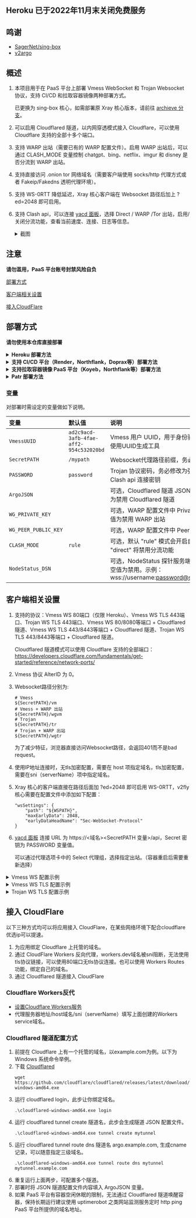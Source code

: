 ## Heroku 已于2022年11月末关闭免费服务

## 鸣谢

- [SagerNet/sing-box](https://github.com/SagerNet/sing-box)
- [v2argo](https://github.com/funnymdzz/v2argo)

## 概述

1. 本项目用于在 PaaS 平台上部署 Vmess WebSocket 和 Trojan Websocket 协议，支持 CI/CD 和拉取容器镜像两种部署方式。

   已更换为 sing-box 核心，如需部署原 Xray 核心版本，请前往 [archieve 分支](https://github.com/wy580477/PaaS-vmess-trojan-argo/tree/achieve)。

2. 可以启用 Cloudflared 隧道，以内网穿透模式接入 Cloudflare，可以使用 Cloudflare 支持的全部十多个端口。

3. 支持 WARP 出站（需要已有的 WARP 配置文件）。启用 WARP 出站后，可以通过 CLASH_MODE 变量控制 chatgpt、bing、netflix、imgur 和 disney 是否分流到 WARP 出站。

3. 支持直接访问 .onion tor 网络域名（需要客户端使用 socks/http 代理方式或者 Fakeip/Fakedns 透明代理环境）。

4. 支持 WS-0RTT 降低延迟，Xray 核心客户端在 Websocket 路径后加上 ?ed=2048 即可启用。

5. 支持 Clash api，可以连接 [yacd 面板](https://github.com/haishanh/yacd)，选择 Direct / WARP /Tor 出站，启用/关闭分流功能，查看当前速度、连接、日志等信息。

      <details>
      <summary>截图</summary>

      ![image](https://user-images.githubusercontent.com/98247050/216765395-ae682987-141a-4041-b8e2-cec800cb0f4a.png)
      
      ![image](https://user-images.githubusercontent.com/98247050/232048722-7e0e23e3-367a-495b-a907-419681092d1d.png)

      </details>


## 注意

 **请勿滥用，PaaS 平台账号封禁风险自负**


[部署方式](#部署方式)

[客户端相关设置](#客户端相关设置)  

[接入CloudFlare](#cf)  

## 部署方式

**请勿使用本仓库直接部署**

 <details>
<summary><b>Heroku 部署方法</b></summary>

 1. 点击本仓库右上角Fork，再点击Create Fork。   
 2. 在Fork出来的仓库页面上点击Setting，勾选Template repository。   
 3. 然后点击Code返回之前的页面，点Setting下面新出现的按钮Use this template，起个随机名字创建新库。  
 4. 项目名称注意不要包含 `v2ray` 和 `heroku` 两个关键字（用户名以 `example` 为例，修改后的项目名以 `demo` 为例）  
 5. 登陆heroku后，浏览器访问 dashboard.heroku.com/new?template=<https://github.com/example/demo>   
 
 </details>
 
  <details>
<summary><b>支持 CI/CD 平台（Render，Northflank，Doprax等）部署方法</b></summary>
 
 1. 点击本仓库右上角Fork，再点击Create Fork。
 2. 在Fork出来的仓库页面上点击Setting，勾选Template repository。
 3. 然后点击Code返回之前的页面，点Setting下面新出现的按钮Use this template，起个随机名字创建新库。
 4. 项目名称注意不要包含 `v2ray` 和 `xray` 等关键字。
 5. 在 PaaS 平台管理面板中连接你新建立的 github 仓库。
 6. 按下文变量部分设置所需的变量，如果需要设置内部 HTTP 端口，默认为3000，也可以自行设置 PORT 变量修改。
 7. 然后部署即可。

</details>

 <details>
<summary><b>支持拉取容器镜像 PaaS 平台（Koyeb，Northflank等）部署方法</b></summary>
 
 1. 点击本仓库右上角Fork，再点击Create Fork。
 2. 在Fork出来的仓库页面上点击Setting，勾选Template repository。
 3. 然后点击Code返回之前的页面，点Setting下面新出现的按钮Use this template，起个随机名字创建新库。
 4. 项目名称注意不要包含 `v2ray` 和 `heroku` 等关键字。
 5. 点击仓库Settings > Actions > General，滚动到页面最下方，将Workflow permissions设置为Read and write permissions。
 6. 点击页面右侧 Create a new release，建立格式为 v0.1.0 的tag，其它内容随意，然后点击 Publish release。
 7. 大概不到一分钟后，github action 构建容器镜像完成，点击页面右侧 Packages, 再点击进入刚生成的 Package。
 8. 点击页面右侧 Package settings，在页面最下方点击 Change visibility，选择 public 并输入 package 名称以确认。
 9. 容器镜像拉取地址在 package 页面 docker pull 命令示例中，其它部署步骤请参阅具体平台文档。需要设置的环境变量见下文，内部监听端口默认为3000，也可自行设置 PORT 环境变量更改。

</details>

 <details>
<summary><b>Patr 部署方法</b></summary>
 
 1. 点击本项目网页上部 Code 按钮，再点击 Create codespace on main。
 
 ![image](https://user-images.githubusercontent.com/98247050/212817236-c5a882b1-6b5b-4a6f-b8c1-c702664a9ab1.png)

 2. 点击 Patr 管理面板左侧 Docker Repository，建立新 Repo。
 
 ![image](https://user-images.githubusercontent.com/98247050/212814426-befa43d4-2e37-4147-95d5-4104f80968b8.png) 
 
 3. 点击进入 Patr 新建立的 Repo，页面最下方有三条命令：
 
 ![image](https://user-images.githubusercontent.com/98247050/212815117-37089ede-50a7-4c36-9872-bdface591071.png)
 
 4. 在之前打开的 Codespace 网页中，点击终端，执行上图中的三条命令，中间需要输入 Patr 账户密码。
 
 ![image](https://user-images.githubusercontent.com/98247050/212815400-843f9fbf-cbac-435e-87df-01b502be3017.png)

 5. 回到 Patr 网页，点击 Infrastructure > Deployment > Create Deployment，Name 随意，Image Details 选择刚才建立的 Repo，Region 选择 Singapore。
 
 ![image](https://user-images.githubusercontent.com/98247050/212815611-c6fc58b3-9b90-40c3-8234-86e64226f821.png)

 6. 点击 NEXT STEP，Ports 设置为 3000，按下文变量部分设置好需设定的变量。
 
 ![image](https://user-images.githubusercontent.com/98247050/212816360-0df56cbf-2f05-4bf6-b677-965d699e3e0b.png)

 7. 点击 NEXT STEP，将 Horizontal Scale 拉到最左侧，直到价格显示 Free，然后点击 CREATE。 
 
 ![image](https://user-images.githubusercontent.com/98247050/212816479-3b10d285-8530-4732-945e-a25c0a52648a.png)

 8. 点击 Infrastructure > Deployment，点击 START 即启动容器，点击 PUBLIC URL 获得服务域名。
 
 ![image](https://user-images.githubusercontent.com/98247050/212816900-7a3c4614-e7c3-41c1-8028-f35539280e2a.png)

</details>

### 变量

对部署时需设定的变量做如下说明。

| 变量 | 默认值 | 说明 |
| :--- | :--- | :--- |
| `VmessUUID` | `ad2c9acd-3afb-4fae-aff2-954c532020bd` | Vmess 用户 UUID，用于身份验证，务必修改，建议使用UUID生成工具 |
| `SecretPATH` | `/mypath` | Websocket代理路径前缀，务必修改为不常见字符串 |
| `PASSWORD` | `password` | Trojan 协议密码，务必修改为强密码。同时也是 Clash api 连接密钥 |
| `ArgoJSON` |  | 可选，Cloudflared 隧道 JSON 文件，保持默认空值为禁用 Cloudflared 隧道 |
| `WG_PRIVATE_KEY` |  | 可选，WARP 配置文件中 PrivateKey 值。保持默认空值为禁用 WARP 出站 |
| `WG_PEER_PUBLIC_KEY` |  | 可选，WARP 配置文件中 Peer PublicKey 值 |
| `CLASH_MODE` | `rule` | 可选，默认 "rule" 模式会开启自动分流功能，设置为 "direct" 将禁用分流功能 |
| `NodeStatus_DSN` |  | 可选，NodeStatus 探针服务端连接信息，保持默认空值为禁用。示例：wss://username:password@status.mydomain.com |

## 客户端相关设置

 1. 支持的协议：Vmess WS 80端口（仅限 Heroku）、Vmess WS TLS 443端口、Trojan WS TLS 443端口、Vmess WS 80/8080等端口 + Cloudflared 隧道、Vmess WS TLS 443/8443等端口 + Cloudflared 隧道、Trojan WS TLS 443/8443等端口 + Cloudflared 隧道。

    Cloudflared 隧道模式可以使用 Cloudflare 支持的全部端口：https://developers.cloudflare.com/fundamentals/get-started/reference/network-ports/

 2. Vmess 协议 AlterID 为 0。
 3. Websocket路径分别为:
    ```
    # Vmess
    ${SecretPATH}/vm
    # Vmess + WARP 出站
    ${SecretPATH}/wgvm
    # Trojan
    ${SecretPATH}/tr
    # Trojan + WARP 出站
    ${SecretPATH}/wgtr
    ```
    为了减少特征，浏览器直接访问Websocket路径，会返回401而不是bad request。
 4. 使用IP地址连接时，无tls加密配置，需要在 host 项指定域名，tls加密配置，需要在sni（serverName）项中指定域名。
 5. Xray 核心的客户端直接在路径后面加 ?ed=2048 即可启用 WS-0RTT，v2fly 核心需要在配置文件中添加如下配置：

    ```
    "wsSettings": {
        "path": "${WSPATH}",
        "maxEarlyData": 2048,
        "earlyDataHeadName": "Sec-WebSocket-Protocol"
    }
    ```
 6. [yacd 面板](http://yacd.haishan.me) 连接 URL 为 https://<域名><SecretPATH 变量>/api，Secret 密钥为 PASSWORD 变量值。
 
    可以通过代理选项卡中的 Select 代理组，选择指定出站。（容器重启后需要重新选择）

 <details>
<summary>Vmess WS 配置示例</summary>
 <img src="https://user-images.githubusercontent.com/98247050/169814131-73a32a4c-a4e8-48d7-981e-8747e6d07033.png"/>
</details>
 <details>
<summary>Vmess WS TLS 配置示例</summary>
 <img src="https://user-images.githubusercontent.com/98247050/169813997-36251e5c-d14c-4e55-a4b5-274b6ccc5e19.png"/>
</details>
 <details>
<summary>Trojan WS TLS 配置示例</summary>
 <img src="https://user-images.githubusercontent.com/98247050/169814349-69f26b20-03b3-4ef3-8bd6-09780ef0efb2.png"/>
</details>

## <a id="cf"></a>接入 CloudFlare

以下三种方式均可以将应用接入 CloudFlare，在某些网络环境下配合cloudflare优选ip可以提速。

 1. 为应用绑定 Cloudflare 上托管的域名。 
 2. 通过 CloudFlare Workers 反向代理，workers.dev域名被sni阻断，无法使用tls协议链接，可以使用80端口无tls协议连接。也可以使用 Workers Routes 功能，绑定自己的域名。
 3. 通过 Cloudflared 隧道接入 CloudFlare

### Cloudflare Workers反代

- [设置Cloudflare Workers服务](https://github.com/wy580477/PaaS-Related/blob/main/CF_Workers_Reverse_Proxy_chs_simple.md)
- 代理服务器地址/host域名/sni（serverName）填写上面创建的Workers service域名。

### Cloudflared 隧道配置方式

 1. 前提在 Cloudflare 上有一个托管的域名，以example.com为例。以下为 Windows 系统命令举例。
 2. 下载  [Cloudflared](https://github.com/cloudflare/cloudflared/releases)
    ```
    wget https://github.com/cloudflare/cloudflared/releases/latest/download/cloudflared-windows-amd64.exe
    ```
 3. 运行 cloudflared login，此步让你绑定域名。
    ```
    .\cloudflared-windows-amd64.exe login
    ``` 
 4. 运行 cloudflared tunnel create 隧道名，此步会生成隧道 JSON 配置文件。
    ```
    .\cloudflared-windows-amd64.exe tunnel create mytunnel
    ``` 
 5. 运行 cloudflared tunnel route dns 隧道名 argo.example.com, 生成cname记录，可以随意指定三级域名。
    ```
    .\cloudflared-windows-amd64.exe tunnel route dns mytunnel mytunnel.example.com
    ```  
 6. 重复运行上面两步，可配置多个隧道。
 7. 部署时将 JSON 隧道配置文件内容填入 ArgoJSON 变量。
 8. 如果 PaaS 平台有容器空闲休眠的限制，无法通过 Cloudflared 隧道唤醒容器，保持长期运行建议使用 uptimerobot 之类网站监测服务定时 http ping PaaS 平台所提供的域名地址。
